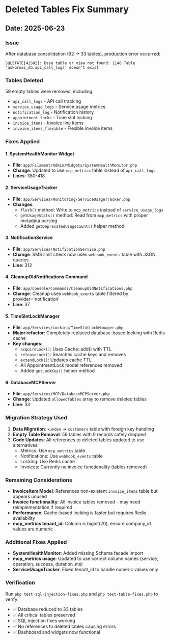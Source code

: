 # Deleted Tables Fix Summary

## Date: 2025-06-23

### Issue
After database consolidation (92 → 33 tables), production error occurred:
```
SQLSTATE[42S02]: Base table or view not found: 1146 Table 'askproai_db.api_call_logs' doesn't exist
```

### Tables Deleted
59 empty tables were removed, including:
- `api_call_logs` - API call tracking
- `service_usage_logs` - Service usage metrics  
- `notification_log` - Notification history
- `appointment_locks` - Time slot locking
- `invoice_items` - Invoice line items
- `invoice_items_flexible` - Flexible invoice items

### Fixes Applied

#### 1. SystemHealthMonitor Widget
- **File**: `app/Filament/Admin/Widgets/SystemHealthMonitor.php`
- **Change**: Updated to use `mcp_metrics` table instead of `api_call_logs`
- **Lines**: 380-418

#### 2. ServiceUsageTracker
- **File**: `app/Services/Monitoring/ServiceUsageTracker.php`
- **Changes**:
  - `flush()` method: Write to `mcp_metrics` instead of `service_usage_logs`
  - `getUsageStats()` method: Read from `mcp_metrics` with proper metadata parsing
  - Added `getDeprecatedUsageCount()` helper method

#### 3. NotificationService  
- **File**: `app/Services/NotificationService.php`
- **Change**: SMS limit check now uses `webhook_events` table with JSON queries
- **Line**: 312

#### 4. CleanupOldNotifications Command
- **File**: `app/Console/Commands/CleanupOldNotifications.php`
- **Change**: Cleanup uses `webhook_events` table filtered by provider='notification'
- **Line**: 37

#### 5. TimeSlotLockManager
- **File**: `app/Services/Locking/TimeSlotLockManager.php`
- **Major refactor**: Completely replaced database-based locking with Redis cache
- **Key changes**:
  - `acquireLock()`: Uses Cache::add() with TTL
  - `releaseLock()`: Searches cache keys and removes
  - `extendLock()`: Updates cache TTL
  - All AppointmentLock model references removed
  - Added `getLockKey()` helper method

#### 6. DatabaseMCPServer
- **File**: `app/Services/MCP/DatabaseMCPServer.php`
- **Change**: Updated `allowedTables` array to remove deleted tables
- **Line**: 33

### Migration Strategy Used
1. **Data Migration**: `kunden` → `customers` table with foreign key handling
2. **Empty Table Removal**: 59 tables with 0 records safely dropped
3. **Code Updates**: All references to deleted tables updated to use alternatives:
   - Metrics: Use `mcp_metrics` table
   - Notifications: Use `webhook_events` table  
   - Locking: Use Redis cache
   - Invoices: Currently no invoice functionality (tables removed)

### Remaining Considerations
- **InvoiceItem Model**: References non-existent `invoice_items` table but appears unused
- **Invoice functionality**: All invoice tables removed - may need reimplementation if required
- **Performance**: Cache-based locking is faster but requires Redis availability
- **mcp_metrics tenant_id**: Column is bigint(20), ensure company_id values are numeric

### Additional Fixes Applied
- **SystemHealthMonitor**: Added missing Schema facade import
- **mcp_metrics usage**: Updated to use correct column names (service, operation, success, duration_ms)
- **ServiceUsageTracker**: Fixed tenant_id to handle numeric values only

### Verification
Run `php test-sql-injection-fixes.php` and `php test-table-fixes.php` to verify:
- ✅ Database reduced to 33 tables
- ✅ All critical tables preserved
- ✅ SQL injection fixes working
- ✅ No references to deleted tables causing errors
- ✅ Dashboard and widgets now functional